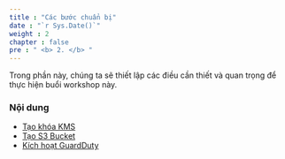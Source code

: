 ```yaml
---
title : "Các bước chuẩn bị"
date : "`r Sys.Date()`"
weight : 2
chapter : false
pre : " <b> 2. </b> "
---
```


Trong phần này, chúng ta sẽ thiết lập các điều cần thiết và quan trọng để thực hiện buổi workshop này.

### Nội dung

- [Tạo khóa KMS](2.1-CreateKMSKey/)
- [Tạo S3 Bucket](2.2-CreateS3Bucket/)
- [Kích hoạt GuardDuty](2.3-EnableGuardDuty/)

